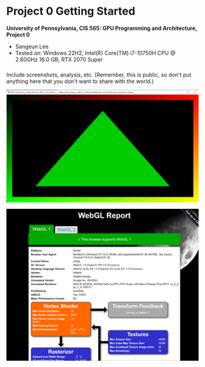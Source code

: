 Project 0 Getting Started
====================

**University of Pennsylvania, CIS 565: GPU Programming and Architecture, Project 0**

* Sangeun Lee
* Tested on: Windows 22H2, Intel(R) Core(TM) i7-10750H CPU @ 2.60GHz 16.0 GB, RTX 2070 Super

### 

Include screenshots, analysis, etc. (Remember, this is public, so don't put
anything here that you don't want to share with the world.)

![](images/tri.png)

![](images/webgl.png)